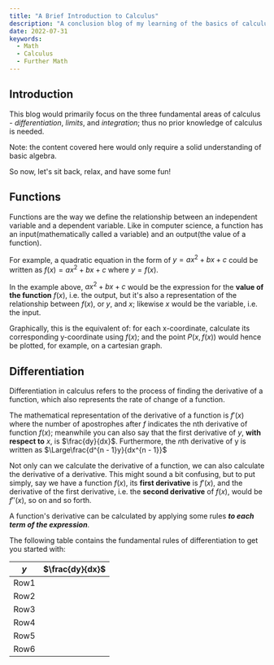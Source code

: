 ```yaml
---
title: "A Brief Introduction to Calculus"
description: "A conclusion blog of my learning of the basics of calculus."
date: 2022-07-31
keywords:
  - Math
  - Calculus
  - Further Math
---
```


## Introduction

This blog would primarily focus on the three fundamental areas of calculus - _differentiation_, _limits_, and _integration_; thus no prior knowledge of calculus is needed.

Note: the content covered here would only require a solid understanding of basic algebra.

So now, let's sit back, relax, and have some fun!

## Functions

Functions are the way we define the relationship between an independent variable and a dependent variable. Like in computer science, a function has an input(mathematically called a variable) and an output(the value of a function).

For example, a quadratic equation in the form of $y = ax^2 + bx + c$ could be written as $f(x) = ax^2 + bx + c$ where $y = f(x)$.

In the example above, $ax^2 + bx + c$ would be the expression for the **value of the function** $f(x)$, i.e. the output, but it's also a representation of the relationship between $f(x)$, or $y$, and $x$; likewise $x$ would be the variable, i.e. the input.

Graphically, this is the equivalent of: for each x-coordinate, calculate its corresponding y-coordinate using $f(x)$; and the point $P(x, f(x))$ would hence be plotted, for example, on a cartesian graph.

## Differentiation

Differentiation in calculus refers to the process of finding the derivative of a function, which also represents the rate of change of a function.

The mathematical representation of the derivative of a function is $f'(x)$ where the number of apostrophes after $f$ indicates the nth derivative of function $f(x)$; meanwhile you can also say that the first derivative of $y$, **with respect to** $x$, is $\frac{dy}{dx}$. Furthermore, the $n$th derivative of y is written as $\Large\frac{d^{n - 1}y}{dx^{n - 1}}$

Not only can we calculate the derivative of a function, we can also calculate the derivative of a derivative. This might sound a bit confusing, but to put simply, say we have a function $f(x)$, its **first derivative** is $f'(x)$, and the derivative of the first derivative, i.e. the **second derivative** of $f(x)$, would be $f''(x)$, so on and so forth.

A function's derivative can be calculated by applying some rules _**to each term of the expression**_.

The following table contains the fundamental rules of differentiation to get you started with:

| $y$  | $\frac{dy}{dx}$ |
| ---- | --------------- |
| Row1 |                 |
| Row2 |                 |
| Row3 |                 |
| Row4 |                 |
| Row5 |                 |
| Row6 |                 |
